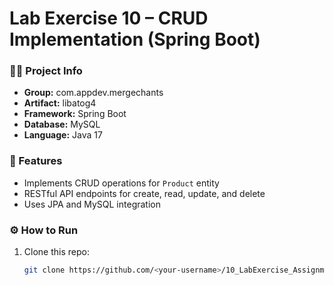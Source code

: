 # Lab Exercise 10 – CRUD Implementation (Spring Boot)

### 👩‍💻 Project Info

- **Group:** com.appdev.mergechants
- **Artifact:** libatog4
- **Framework:** Spring Boot
- **Database:** MySQL
- **Language:** Java 17

### 🧱 Features

- Implements CRUD operations for `Product` entity
- RESTful API endpoints for create, read, update, and delete
- Uses JPA and MySQL integration

### ⚙️ How to Run

1. Clone this repo:
   ```bash
   git clone https://github.com/<your-username>/10_LabExercise_Assignment.git
   ```
